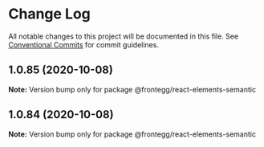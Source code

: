 # Change Log

All notable changes to this project will be documented in this file.
See [Conventional Commits](https://conventionalcommits.org) for commit guidelines.

## 1.0.85 (2020-10-08)

**Note:** Version bump only for package @frontegg/react-elements-semantic





## 1.0.84 (2020-10-08)

**Note:** Version bump only for package @frontegg/react-elements-semantic
